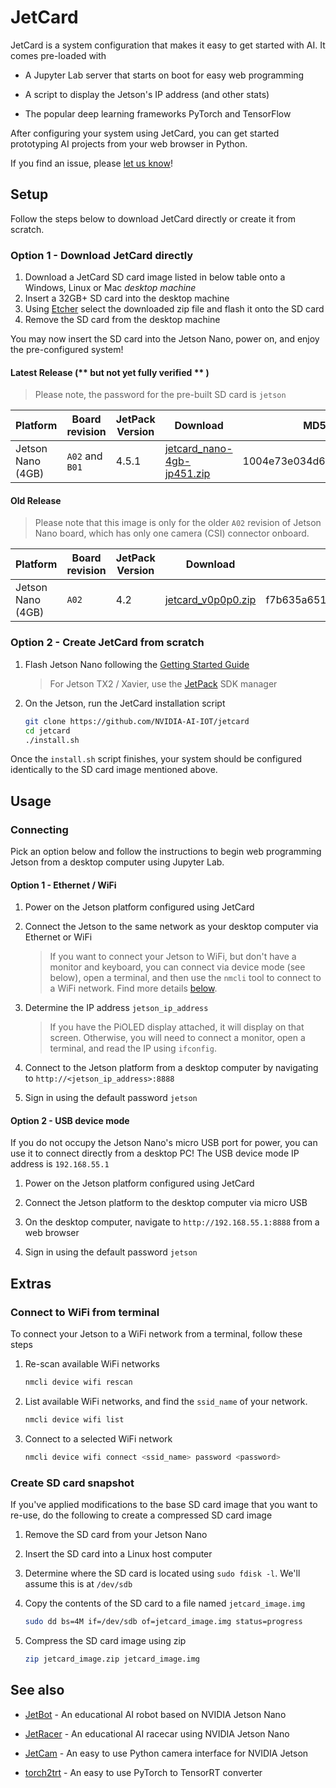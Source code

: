 # JetCard

JetCard is a system configuration that makes it easy to get started with AI.  It comes pre-loaded with

* A Jupyter Lab server that starts on boot for easy web programming

* A script to display the Jetson's IP address (and other stats)
* The popular deep learning frameworks PyTorch and TensorFlow

After configuring your system using JetCard, you can get started prototyping AI projects from your web browser in Python.

If you find an issue, please [let us know](../..//issues)!

## Setup

Follow the steps below to download JetCard directly or create it from scratch.

### Option 1 - Download JetCard directly

1. Download a JetCard SD card image listed in below table onto a Windows, Linux or Mac *desktop machine*
2. Insert a 32GB+ SD card into the desktop machine
3. Using [Etcher](https://www.balena.io/etcher/) select the downloaded zip file and flash it onto the SD card
4. Remove the SD card from the desktop machine

You may now insert the SD card into the Jetson Nano, power on, and enjoy the pre-configured system!

#### Latest Release (** **but not yet fully verified** ** )

> Please note, the password for the pre-built SD card is ``jetson``

| Platform | Board revision | JetPack Version | Download | MD5 Checksum | branch |
| -------- | -------------- | --------------- | -------- |------------- | ------ |
| Jetson Nano (4GB) | `A02` and `B01` | 4.5.1 |  [jetcard_nano-4gb-jp451.zip](https://drive.google.com/file/d/1MX-z7ZCPvUzpN3nGhfZMAgENtK6VnBdh) | 1004e73e034d6df3b5167705546a11f3 | [`jetpack_4.5.1`](https://github.com/NVIDIA-AI-IOT/jetcard/tree/jetpack_4.5.1)

#### Old Release

> Please note that this image is only for the older `A02` revision of Jetson Nano board, which has only one camera (CSI) connector onboard.

| Platform | Board revision | JetPack Version | Download | MD5 Checksum | branch |
| -------- | -------------- | --------------- | -------- |------------- | ------ |
| Jetson Nano (4GB) | `A02` | 4.2|  [jetcard_v0p0p0.zip](https://drive.google.com/open?id=1wXD1CwtxiH5Mz4uSmIZ76fd78zDQltW_) | f7b635a651e4a2228e3812360cce74e3 | [`jetpack_4.2`](https://github.com/NVIDIA-AI-IOT/jetcard/tree/jetpack_4.2)

### Option 2 - Create JetCard from scratch

1. Flash Jetson Nano following the [Getting Started Guide](https://developer.nvidia.com/embedded/learn/get-started-jetson-nano-devkit)

    > For Jetson TX2 / Xavier, use the [JetPack](https://developer.nvidia.com/embedded/jetpack) SDK manager

2. On the Jetson, run the JetCard installation script

    ```bash
    git clone https://github.com/NVIDIA-AI-IOT/jetcard
    cd jetcard
    ./install.sh
    ```
    
Once the ``install.sh`` script finishes, your system should be configured identically to the SD card image mentioned above.

## Usage

### Connecting

Pick an option below and follow the instructions to begin web programming Jetson from a desktop computer using Jupyter Lab.

#### Option 1 - Ethernet / WiFi

1. Power on the Jetson platform configured using JetCard

2. Connect the Jetson to the same network as your desktop computer via Ethernet or WiFi

    > If you want to connect your Jetson to WiFi, but don't have a monitor and keyboard, you can connect via device mode (see below),       open a terminal, and then use the ``nmcli`` tool to connect to a WiFi network.  Find more details [below](#extras).
    
3. Determine the IP address ``jetson_ip_address``

    > If you have the PiOLED display attached, it will display on that screen.  Otherwise, you will need to connect a monitor, open a terminal, and read the IP using ``ifconfig``.
4. Connect to the Jetson platform from a desktop computer by navigating to ``http://<jetson_ip_address>:8888``
5. Sign in using the default password ``jetson``

#### Option 2 - USB device mode

If you do not occupy the Jetson Nano's micro USB port for power, you can use it to connect directly from a desktop PC!  The USB device mode IP address is ``192.168.55.1``

1. Power on the Jetson platform configured using JetCard

2. Connect the Jetson platform to the desktop computer via micro USB
3. On the desktop computer, navigate to ``http://192.168.55.1:8888`` from a web browser
4. Sign in using the default password ``jetson``

## Extras

### Connect to WiFi from terminal

To connect your Jetson to a WiFi network from a terminal, follow these steps

1. Re-scan available WiFi networks

    ```bash
    nmcli device wifi rescan
    ```

2. List available WiFi networks, and find the ``ssid_name`` of your network.

    ```bash
    nmcli device wifi list
    ```
3. Connect to a selected WiFi network

    ```bash
    nmcli device wifi connect <ssid_name> password <password>
    ```

### Create SD card snapshot

If you've applied modifications to the base SD card image that you want to re-use, do the following to create a compressed SD card image

1.  Remove the SD card from your Jetson Nano

2.  Insert the SD card into a Linux host computer
3.  Determine where the SD card is located using ``sudo fdisk -l``.  We'll assume this is at ``/dev/sdb``
4.  Copy the contents of the SD card to a file named ``jetcard_image.img``

    ```bash
    sudo dd bs=4M if=/dev/sdb of=jetcard_image.img status=progress
    ```
5.  Compress the SD card image using zip

    ```bash
    zip jetcard_image.zip jetcard_image.img
    ```

## See also

- [JetBot](http://github.com/NVIDIA-AI-IOT/jetbot) - An educational AI robot based on NVIDIA Jetson Nano

- [JetRacer](http://github.com/NVIDIA-AI-IOT/jetracer) - An educational AI racecar using NVIDIA Jetson Nano
- [JetCam](http://github.com/NVIDIA-AI-IOT/jetcam) - An easy to use Python camera interface for NVIDIA Jetson
- [torch2trt](http://github.com/NVIDIA-AI-IOT/torch2trt) - An easy to use PyTorch to TensorRT converter
